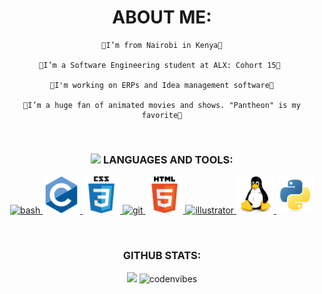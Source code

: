 <h1 align="center">ABOUT ME:</h1>
  <div align="center">
    
    🔹I’m from Nairobi in Kenya🔹
    
    🔹I’m a Software Engineering student at ALX: Cohort 15🔹 
    
    🔹I'm working on ERPs and Idea management software🔹

    🔹I’m a huge fan of animated movies and shows. "Pantheon" is my favorite🔹
  </div>


<be>

<!--<h3 align="center"> 📫 CONNECT WITH ME: </h3>
  <div align="center">
  
  [![Gmail](https://img.shields.io/badge/Gmail-D14836?style=for-the-badge&logo=gmail&logoColor=white)](https://mailto:terrymk199@gmail.com)
  [![LinkedIn](https://img.shields.io/badge/linkedin-%230077B5.svg?style=for-the-badge&logo=linkedin&logoColor=white)](https://www.linkedin.com/in/terrence-m-k-537522218/)
  [![Twitter](https://img.shields.io/badge/Twitter-%231DA1F2.svg?style=for-the-badge&logo=Twitter&logoColor=white)](https://twitter.com/codenvibes)

  </div>
-->
<br>

<h3 align="center"><img src="https://camo.githubusercontent.com/beb64ff21c883e318e4f5db5231c2ba4175705bea1c9249e82a41ab375db4f75/68747470733a2f2f6d65646961322e67697068792e636f6d2f6d656469612f51737347456d706b79454f684243623765312f67697068792e6769663f6369643d656366303565343761306e336769316266716e74716d6f62386739616964316f796a327772336473336d67373030626c267269643d67697068792e676966" width="18"/>  LANGUAGES AND TOOLS:</h3>

  <p align="center">
    <a title="bash" href="https://www.gnu.org/software/bash/" target="_blank" rel="noreferrer">
      <img src="https://www.vectorlogo.zone/logos/gnu_bash/gnu_bash-icon.svg" alt="bash" width="60" height="60"/>
    </a>
    <a title="C" href="https://www.cprogramming.com/" target="_blank" rel="noreferrer">
      <img src="https://raw.githubusercontent.com/devicons/devicon/master/icons/c/c-original.svg" alt="c" width="60" height="60"/>
    </a>
    <a title="css3" href="https://www.w3schools.com/css/" target="_blank" rel="noreferrer">
      <img src="https://raw.githubusercontent.com/devicons/devicon/master/icons/css3/css3-original-wordmark.svg" alt="css3" width="60" height="60"/>
    </a>
    <a title="git" href="https://git-scm.com/" target="_blank" rel="noreferrer">
      <img src="https://www.vectorlogo.zone/logos/git-scm/git-scm-icon.svg" alt="git" width="60" height="60"/>
    </a>
    <a title="html5" href="https://www.w3.org/html/" target="_blank" rel="noreferrer">
      <img src="https://raw.githubusercontent.com/devicons/devicon/master/icons/html5/html5-original-wordmark.svg" alt="html5" width="60" height="60"/>
    </a>
    <a title="illustrator" href="https://www.adobe.com/in/products/illustrator.html" target="_blank" rel="noreferrer">
      <img src="https://www.vectorlogo.zone/logos/adobe_illustrator/adobe_illustrator-icon.svg" alt="illustrator" width="60" height="60"/>
    </a>
    <a title="linux" href="https://www.linux.org/" target="_blank" rel="noreferrer">
      <img src="https://raw.githubusercontent.com/devicons/devicon/master/icons/linux/linux-original.svg" alt="linux" width="60" height="60"/>
    </a>
    <a title="python" href="https://www.python.org" target="_blank" rel="noreferrer">
      <img src="https://raw.githubusercontent.com/devicons/devicon/master/icons/python/python-original.svg" alt="python" width="60" height="60"/>
    </a>
  </p>

<br>

<h3 align="center">GITHUB STATS:</h3>

  <div align="center">
    <img width="36%" src="https://github-readme-stats.vercel.app/api/top-langs/?username=codenvibes&layout=compact&theme=dark&langs_count=15" />
    <img width="58%" src="https://github-readme-streak-stats.herokuapp.com/?user=codenvibes&theme=dark" alt="codenvibes" />
  </div>
  
  <p align="center"></p>

    



